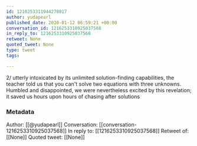 ```yaml
---
id: 1216253311944278017
author: yudapearl
published_date: 2020-01-12 06:59:21 +00:00
conversation_id: 1216253310925037568
in_reply_to: 1216253310925037568
retweet: None
quoted_tweet: None
type: tweet
tags:

---
```


2/ utterly intoxicated by its unlimited solution-finding capabilities, the teacher told us that you can't solve two equations with three unknowns. Humbled and disappointed, we were nevertheless excited by this revelation; it saved us hours upon hours of chasing after solutions

### Metadata

Author: [[@yudapearl]]
Conversation: [[conversation-1216253310925037568]]
In reply to: [[1216253310925037568]]
Retweet of: [[None]]
Quoted tweet: [[None]]
